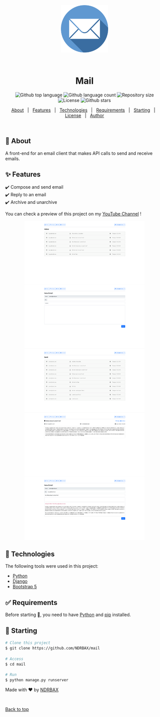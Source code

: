 <div align="center" id="top"> 
  <img src="./assets/email.png" alt="Mail" height="150px" />

&#xa0;

</div>

<h1 align="center">Mail</h1>

<p align="center">
  <img alt="Github top language" src="https://img.shields.io/github/languages/top/NDRBAX/mail?color=56BEB8"> <img alt="Github language count" src="https://img.shields.io/github/languages/count/NDRBAX/mail?color=56BEB8"> <img alt="Repository size" src="https://img.shields.io/github/repo-size/NDRBAX/mail?color=56BEB8"> <img alt="License" src="https://img.shields.io/github/license/NDRBAX/mail?color=56BEB8"> <img alt="Github stars" src="https://img.shields.io/github/stars/NDRBAX/mail?color=56BEB8" />
</p>

<p align="center">
  <a href="#dart-about">About</a> &#xa0; | &#xa0; 
  <a href="#sparkles-features">Features</a> &#xa0; | &#xa0;
  <a href="#rocket-technologies">Technologies</a> &#xa0; | &#xa0;
  <a href="#white_check_mark-requirements">Requirements</a> &#xa0; | &#xa0;
  <a href="#checkered_flag-starting">Starting</a> &#xa0; | &#xa0;
  <a href="#memo-license">License</a> &#xa0; | &#xa0;
  <a href="https://github.com/NDRBAX" target="_blank">Author</a>
</p>

<br>

## :dart: About

A front-end for an email client that makes API calls to send and receive emails.

## :sparkles: Features

:heavy_check_mark: Compose and send email\
:heavy_check_mark: Reply to an email\
:heavy_check_mark: Archive and unarchive

You can check a preview of this project on my [YouTube Channel](https://youtu.be/_9zXYKbGCmA) !

<div align="center">
<img src="./assets/preview-1.png" alt="Awesome CyberghostVPN Cli" height="200px" />
<img src="./assets/preview-2.png" alt="Awesome CyberghostVPN Cli" height="200px" />
<img src="./assets/preview-3.png" alt="Awesome CyberghostVPN Cli" height="200px" />
<img src="./assets/preview-4.png" alt="Awesome CyberghostVPN Cli" height="200px" />
<img src="./assets/preview-5.png" alt="Awesome CyberghostVPN Cli" height="200px" />
</div>

## :rocket: Technologies

The following tools were used in this project:

- [Python](https://www.python.org/)
- [Django](https://www.djangoproject.com/)
- [Bootstrap 5](https://getbootstrap.com/docs/4.4/getting-started/introduction/)

## :white_check_mark: Requirements

Before starting :checkered_flag:, you need to have [Python](https://www.python.org/) and [pip](https://pypi.org/project/pip/) installed.

## :checkered_flag: Starting

```bash
# Clone this project
$ git clone https://github.com/NDRBAX/mail

# Access
$ cd mail

# Run
$ python manage.py runserver

```

Made with :heart: by <a href="https://github.com/NDRBAX" target="_blank">NDRBAX</a>

&#xa0;

<a href="#top">Back to top</a>
